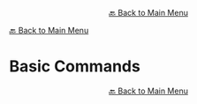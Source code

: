 

<p align="center"><a href="https://github.com/timedilationv2/trikiwiki/wiki">🔙 Back to Main Menu</a></p>

[🔙 Back to Main Menu](../../README.md)

# Basic Commands


<p align="center"><a href="https://github.com/timedilationv2/trikiwiki/wiki">🔙 Back to Main Menu</a></p>


